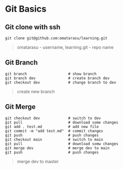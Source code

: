 # Git Basics
## Git clone with ssh
```
git clone git@github.com:omatarasu/learning.git
```
> omatarasu - username, learning.git - repo name

## Git Branch 
```
git branch                   # show branch
git branch dev               # create branch dev
git checkout dev             # change branch to dev
```
> create new branch
## Git Merge
```
git checkout dev             # switch to dev
git pull                     # download some changes
git add . test.md            # add new file
git commit -m "add test.md"  # commit changes
git push                     # push changes
git checkout main            # switch to main
git pull                     # download somw changes
git merge dev                # merge dev to main
git push                     # push changes
```
> merge dev to master